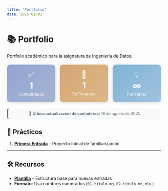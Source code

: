 ```yaml
---
title: "Portfolio"
date: 2025-01-01
---
```


# 📚 Portfolio

Portfolio académico para la asignatura de Ingeniería de Datos.

<div style="display: grid; grid-template-columns: repeat(auto-fit, minmax(150px, 1fr)); gap: 15px; margin: 20px 0;">

<div style="text-align: center; padding: 18px; background: linear-gradient(135deg, #90a4d4 0%, #a8b5d1 100%); border-radius: 10px; color: white; box-shadow: 0 3px 12px rgba(0,0,0,0.1);">
  <div style="font-size: 1.8em; margin-bottom: 3px;">✅</div>
  <div style="font-size: 2em; font-weight: bold; margin-bottom: 3px;">1</div> <!--CAMBIAR ACÁ LOS COMPLETADOS-->
  <div style="font-size: 0.95em; opacity: 0.9;">Completados</div>
</div>

<div style="text-align: center; padding: 18px; background: linear-gradient(135deg, #d4a574 0%, #deb887 100%); border-radius: 10px; color: white; box-shadow: 0 3px 12px rgba(0,0,0,0.1);">
  <div style="font-size: 1.8em; margin-bottom: 3px;">🚧</div>
  <div style="font-size: 2em; font-weight: bold; margin-bottom: 3px;">1</div> <!--CAMBIAR ACÁ LOS EN PROGRESO-->
  <div style="font-size: 0.95em; opacity: 0.9;">En Progreso</div>
</div>

<div style="text-align: center; padding: 18px; background: linear-gradient(135deg, #7fb3d3 0%, #a2c2e0 100%); border-radius: 10px; color: white; box-shadow: 0 3px 12px rgba(0,0,0,0.1);">
  <div style="font-size: 1.8em; margin-bottom: 3px;">💡</div>
  <div style="font-size: 2em; font-weight: bold; margin-bottom: 3px;">∞</div> <!--CAMBIAR ACÁ LOS POR HACER-->
  <div style="font-size: 0.95em; opacity: 0.9;">Por Hacer</div>
</div>

</div>

<div style="text-align: center; margin: 15px 0; padding: 10px; background: #f8f9fa; border-radius: 6px; border-left: 4px solid #6c757d;">
  <p style="margin: 0; font-size: 0.9em; color: #6c757d;">
    📅 <strong>Última actualización de contadores:</strong> 18 de agosto de 2025
  </p>
</div>

## 📝 Prácticos

1. **[Primera Entrada](01-primera-entrada.md)** - Proyecto inicial de familiarización

---

## 🛠️ Recursos

- **[Plantilla](plantilla.md)** - Estructura base para nuevas entradas
- **Formato**: Usa nombres numerados (`01-titulo.md`, `02-titulo.md`, etc.)


